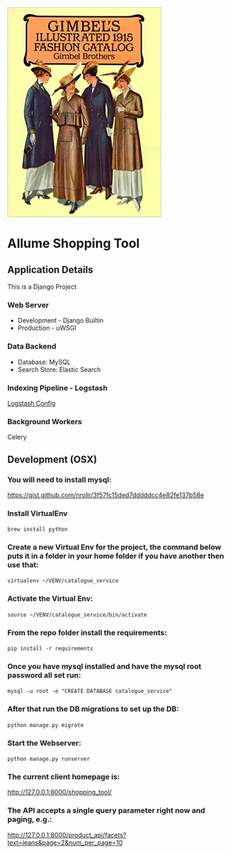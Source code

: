 
![Catalog Service](/gimbels.jpg)


# Allume Shopping Tool


## Application Details
This is a Django Project

### Web Server
* Development - Django Builtin
* Production - uWSGI

### Data Backend 
* Database: MySQL 
* Search Store: Elastic Search

### Indexing Pipeline - Logstash
[Logstash Config](https://qbox.io/blog/migrating-mysql-data-into-elasticsearch-using-logstash)


### Background Workers
Celery


## Development (OSX)
### You will need to install mysql:
https://gist.github.com/nrollr/3f57fc15ded7dddddcc4e82fe137b58e

### Install VirtualEnv
`brew install python`

### Create a new Virtual Env for the project, the command below puts it in a folder in your home folder if you have another then use that:
`virtualenv ~/VENV/catalogue_service`

### Activate the Virtual Env:
`source ~/VENV/catalogue_service/bin/activate`

### From the repo folder install the requirements:
`pip install -r requirements`

### Once you have mysql installed and have the mysql root password all set run:
`mysql -u root -e "CREATE DATABASE catalogue_service"`

### After that run the DB migrations to set up the DB:
`python manage.py migrate`

### Start the Webserver:
`python manage.py runserver`

### The current client homepage is:
http://127.0.0.1:8000/shopping_tool/

### The API accepts a single query parameter right now and paging, e.g.:
http://127.0.0.1:8000/product_api/facets?text=jeans&page=2&num_per_page=10


